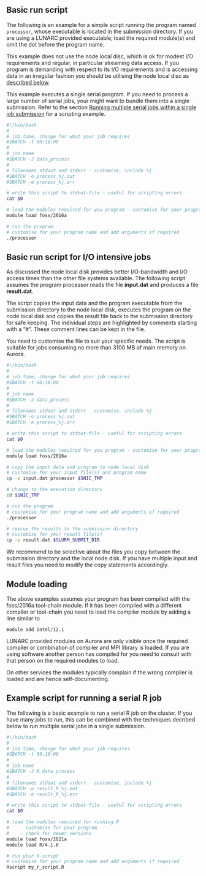 ## Basic run script

The following is an example for a simple script running the program
named `processor`, whose executable is located in the submission
directory.  If you are using a LUNARC provided executable, load the
required module(s) and omit the dot before the program name. 

This example does not use the node local disc, which is ok
for modest I/O requirements and regular, in particular streaming data
access.  If you program is demanding with respect to its I/O
requirements and is accessing data in an irregular fashion you should be
utilising the node local disc as
[described below](#basicrun-script-for-io-intensive-jobs).

This example executes a single serial program.  If you need to process
a large number of serial
jobs, your might want to bundle them into a single submission. Refer to the
section [Running multiple serial jobs within a single job submission](#running-multiple-serial-jobs-within-a-single-job-submission) for a scripting example.


```bash
#!/bin/bash
#
# job time, change for what your job requires
#SBATCH -t 00:10:00
#
# job name
#SBATCH -J data_process
#
# filenames stdout and stderr - customise, include %j
#SBATCH -o process_%j.out
#SBATCH -e process_%j.err

# write this script to stdout-file - useful for scripting errors
cat $0

# load the modules required for you program - customise for your program
module load foss/2016a

# run the program
# customise for your program name and add arguments if required
./processor

```

## Basic run script for I/O intensive jobs

As discussed the node local disk provides better I/O-bandwidth and I/O
access times than the
other file systems available. The following script assumes the
program processor reads the file **input.dat** and produces a file
**result.dat**.

The script copies the input data and the program executable from the
submission directory to the node local disk, executes the program on the
node local disk and copies the result file back to the submission
directory for safe keeping. The individual steps are highlighted by
comments starting with a “#”. These comment lines can be kept in the
file.

You need to customise the file to
suit your specific needs. The script is suitable for jobs consuming no
more than 3100 MB of main memory on Aurora.

```bash
#!/bin/bash
#
# job time, change for what your job requires
#SBATCH -t 00:10:00
#
# job name
#SBATCH -J data_process
#
# filenames stdout and stderr - customise, include %j
#SBATCH -o process_%j.out
#SBATCH -e process_%j.err

# write this script to stdout-file - useful for scripting errors
cat $0

# load the modules required for you program - customise for your program
module load foss/2016a

# copy the input data and program to node local disk
# customise for your input file(s) and program name
cp -p input.dat processor $SNIC_TMP

# change to the execution directory
cd $SNIC_TMP

# run the program
# customise for your program name and add arguments if required
./processor

# rescue the results to the submission directory
# customise for your result file(s)
cp -p result.dat $SLURM_SUBMIT_DIR
```

We recommend to be selective about the files you copy between the
submission directory and the local node disk. If you have multiple input
and result files you need to modify the copy statements accordingly.

## Module loading

The above examples assumes your program has been compiled with the
foss/2016a tool-chain module. If it has been compiled with a different
compiler or tool-chain you need to load the compiler module by adding a line similar
to

    module add intel/12.1

LUNARC provided modules on Aurora are only
visible once the required compiler or combination of compiler and MPI library is loaded.
If you are using software another person has compiled for you need to
consult with that person on the required modules to load. 

On other services the modules typically complain
if the wrong compiler is loaded and are hence self-documenting.

## Example script for running a serial R job

The following is a basic example to run a serial R job on the cluster.  If you have many jobs to run, this can be combined with the techniques decribed below to run multiple serial jobs in a single submission.

```bash
#!/bin/bash
#
# job time, change for what your job requires
#SBATCH -t 00:10:00
#
# job name
#SBATCH -J R_data_process
#
# filenames stdout and stderr - customise, include %j
#SBATCH -o result_R_%j.out
#SBATCH -e result_R_%j.err

# write this script to stdout-file - useful for scripting errors
cat $0

# load the modules required for running R 
#    - customise for your program
#    - check for newer versions
module load foss/2021a
module load R/4.1.0

# run your R-script
# customise for your program name and add arguments if required
Rscript my_r_script.R
```
